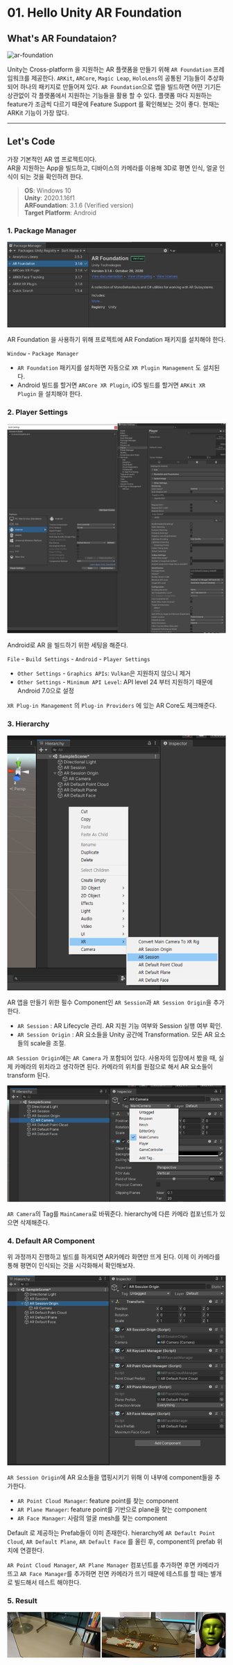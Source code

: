 # 01. Hello Unity AR Foundation

## What's AR Foundataion?

![ar-foundation](https://blogs.unity3d.com/wp-content/uploads/2020/05/image2-1280x720.jpg)

Unity는 Cross-platform 을 지원하는 AR 플랫폼을 만들기 위해 `AR Foundation` 프레임워크를 제공한다. `ARKit`, `ARCore`, `Magic Leap`, `HoloLens`의 공통된 기능들이 추상화되어 하나의 패키지로 만들어져 있다.
`AR Foundation`으로 앱을 빌드하면 어떤 기기든 상관없이 각 플랫폼에서 지원하는 기능들을 활용 할 수 있다. 
플랫폼 마다 지원하는 feature가 조금씩 다르기 때문에 Feature Support 를 확인해보는 것이 좋다. 현재는 ARKit 기능이 가장 많다.

---

## Let's Code

가장 기본적인 AR 앱 프로젝트이다.   
AR을 지원하는 App을 빌드하고, 디바이스의 카메라를 이용해 3D로 평면 인식, 얼굴 인식이 되는 것을 확인하려 한다.  

> __OS__: Windows 10   
> __Unity__: 2020.1.16f1   
> __ARFoundation__: 3.1.6 (Verified version)   
> __Target Platform__: Android

### __1. Package Manager__

![package-manager](img/package-manager.png)

AR Foundation 을 사용하기 위해 프로젝트에 AR Fondation 패키지를 설치해야 한다.

`Window` - `Package Manager` 

- `AR Foundation` 패키지를 설치하면 자동으로 `XR Plugin Management` 도 설치된다.
- Android 빌드를 할거면 `ARCore XR Plugin`, iOS 빌드를 할거면 `ARKit XR Plugin` 을 설치해야 한다.
  
### __2. Player Settings__

![player-settings](img/player-settings.png)

Android로 AR 을 빌드하기 위한 세팅을 해준다.

`File` - `Build Settings` - `Android` - `Player Settings`

- `Other Settings` - `Graphics APIs`: `Vulkan`은 지원하지 않으니 제거
- `Other Settings` - `Minimum API Level`: API level 24 부터 지원하기 때문에 Android 7.0으로 설정

`XR Plug-in Management` 의 `Plug-in Providers` 에 있는 AR Core도 체크해준다.

### __3. Hierarchy__

![ar-session](img/ar-session.png)

AR 앱을 만들기 위한 필수 Component인 `AR Session`과 `AR Session Origin`을 추가한다.

- `AR Session` : AR Lifecycle 관리. AR 지원 기능 여부와 Session 실행 여부 확인.
- `AR Session Origin` : AR 요소들을 Unity 공간에 Transformation. 모든 AR 요소들의 scale을 조절. 

`AR Session Origin`에는 `AR Camera` 가 포함되어 있다. 사용자의 입장에서 봤을 때, 실제 카메라의 
위치라고 생각하면 된다. 카메라의 위치를 원점으로 해서 AR 요소들이 transform 된다.

![ar-camera](img/ar-camera.png)

`AR Camera`의 Tag를 `MainCamera`로 바꿔준다. hierarchy에 다른 카메라 컴포넌트가 있으면 삭제해준다.

### __4. Default AR Component__

위 과정까지 진행하고 빌드를 하게되면 AR카메라 화면만 뜨게 된다. 이제 이 카메라를 통해 평면이 인식되는 것을 시각화해서 확인해보자.

![ar-component](img/project-hierarchy.png)

`AR Session Origin`에 AR 요소들을 맵핑시키기 위해 이 내부에 component들을 추가한다.

- `AR Point Cloud Manager`: feature point를 찾는 component
- `AR Plane Manager`: feature point를 기반으로 plane을 찾는 component
- `AR Face Manager`: 사람의 얼굴 mesh를 찾는 component

Default 로 제공하는 Prefab들이 이미 존재한다. hierarchy에 `AR Default Point Cloud`, `AR Default Plane`, `AR Default Face` 를 올린 후, component의 prefab 위치에 연결한다.
   
`AR Point Cloud Manager`, `AR Plane Manager` 컴포넌트를 추가하면 후면 카메라가 뜨고 `AR Face Manager`를 추가하면 전면 카메라가 뜨기 때문에 테스트를 할 때는 별개로 빌드해서 테스트 해야한다.

### __5. Result__

![output-1](img/output.png)
